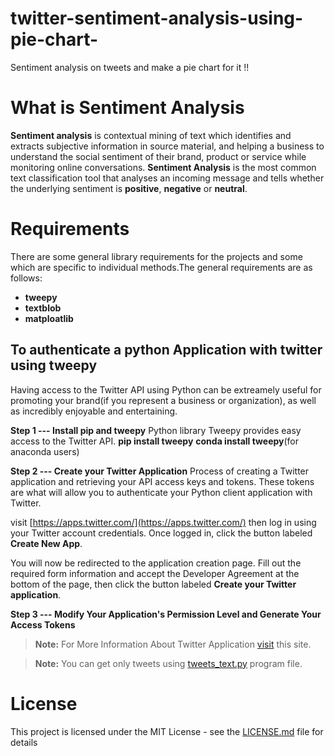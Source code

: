 # twitter-sentiment-analysis-using-pie-chart-
Sentiment analysis on tweets and make a pie chart for it !!
# What is Sentiment Analysis

**Sentiment analysis** is contextual mining of text which identifies and extracts subjective information in source material, and helping a business to understand the social sentiment of their brand, product or service while monitoring online conversations.
**Sentiment Analysis** is the most common text classification tool that analyses an incoming message and tells whether the underlying sentiment is **positive**, **negative** or **neutral**.

# Requirements

There are some general library requirements for the projects and some which are specific to individual methods.The general requirements are as follows:
- **tweepy**
- **textblob**
- **matploatlib**

## To authenticate a python Application with twitter using tweepy

Having access to the Twitter API using Python can be extreamely useful for promoting your brand(if you represent a business or organization), as well as incredibly enjoyable and entertaining.

**Step 1 --- Install pip and tweepy**
Python library Tweepy provides easy access to the Twitter API.
**pip install tweepy**
**conda install tweepy**(for anaconda users)

**Step 2 --- Create your Twitter Application**
Process of creating a Twitter application and retrieving your API access keys and tokens. These tokens are what will allow you to authenticate your Python client application with Twitter.

visit [https://apps.twitter.com/](https://apps.twitter.com/) then log in using your Twitter account credentials. Once logged in, click the button labeled **Create New App**.

You will now be redirected to the application creation page. Fill out the required form information and accept the Developer Agreement at the bottom of the page, then click the button labeled **Create your Twitter application**.

**Step 3 --- Modify Your Application's Permission Level and Generate Your Access Tokens**

> **Note:** For More Information About Twitter Application [visit](http://docs.tweepy.org/en/v3.5.0/auth_tutorial.html) this site.

> **Note:** You can get only tweets using [tweets_text.py](https://github.com/sachin2404/twitter-sentiment-analysis-using-pie-chart-/blob/master/tweets_text.py) program file.

# License
This project is licensed under the MIT License - see the [LICENSE.md](https://github.com/sachin2404/twitter-sentiment-analysis-using-pie-chart-/blob/master/LICENSE) file for details

